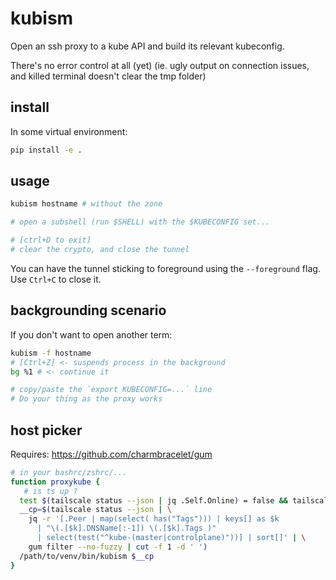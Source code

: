 # kubism

Open an ssh proxy to a kube API and build its relevant kubeconfig.

There's no error control at all (yet) (ie. ugly output on connection issues, and
killed terminal doesn't clear the tmp folder)

## install

In some virtual environment:

```bash
pip install -e .
```

## usage

```bash
kubism hostname # without the zone

# open a subshell (run $SHELL) with the $KUBECONFIG set...

# [ctrl+D to exit]
# clear the crypto, and close the tunnel
```

You can have the tunnel sticking to foreground using the `--foreground` flag. Use
`Ctrl+C` to close it.

## backgrounding scenario

If you don't want to open another term:

```bash
kubism -f hostname
# [Ctrl+Z] <- suspends process in the background
bg %1 # <- continue it

# copy/paste the `export KUBECONFIG=...` line
# Do your thing as the proxy works
```

## host picker

Requires: https://github.com/charmbracelet/gum

```bash
# in your bashrc/zshrc/...
function proxykube {
   # is ts up ?
  test $(tailscale status --json | jq .Self.Online) = false && tailscale up
  __cp=$(tailscale status --json | \
    jq -r '[.Peer | map(select( has("Tags"))) | keys[] as $k
      | "\(.[$k].DNSName[:-1]) \(.[$k].Tags )"
      | select(test("^kube-(master|controlplane)"))] | sort[]' | \
    gum filter --no-fuzzy | cut -f 1 -d ' ')
  /path/to/venv/bin/kubism $__cp
}
```
